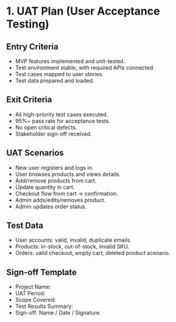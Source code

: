 # 1. UAT Plan (User Acceptance Testing)

## Entry Criteria
   - MVP features implemented and unit-tested.
   - Test environment stable, with required APIs connected.
   - Test cases mapped to user stories.
   - Test data prepared and loaded.

## Exit Criteria 
   - All high-priority test cases executed.
   - 95%+ pass rate for acceptance tests.
   - No open critical defects.
   - Stakeholder sign-off received.

## UAT Scenarios
   - New user registers and logs in.
   - User browses products and views details.
   - Add/remove products from cart.
   - Update quantity in cart.
   - Checkout flow from cart → confirmation.
   - Admin adds/edits/removes product.
   - Admin updates order status.

## Test Data
   - User accounts: valid, invalid, duplicate emails.
   - Products: in-stock, out-of-stock, invalid SKU.
   - Orders: valid checkout, empty cart, deleted product scenario.

## Sign-off Template
   - Project Name:
   - UAT Period:
   - Scope Covered:
   - Test Results Summary:
   - Sign-off: Name / Date / Signature.
